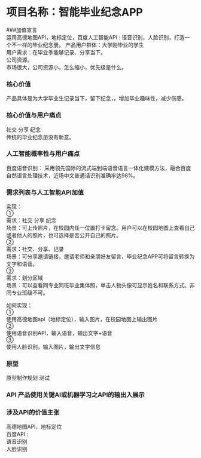 # 项目名称：智能毕业纪念APP    
  
###加值宣言       
运用高德地图API，地标定位，百度人工智能API :  语音识别，人脸识别，打造一个不一样的毕业纪念册。 
产品用户群体：大学刚毕业的学生   
用户需求：在毕业季能够记录、分享当下。    
公司资源。   
市场很大，公司资源小，怎么缩小，优先级是什么。    

### 核心价值    
产品具体是为大学毕业生记录当下，留下纪念，，增加毕业趣味性，减少伤感。    
    
### 核心价值与用户痛点       
社交 分享 纪念    
传统的毕业纪念册没有新意。   

### 人工智能概率性与用户痛点   
百度语音识别：
采用领先国际的流式端到端语音语言一体化建模方法，融合百度自然语言处理技术，近场中文普通话识别准确率达98%。   

 
### 需求列表与人工智能API加值     
  
实现：   
①     
需求：社交 分享 纪念   
场景：可上传照片，在校园内任一位置打卡留念。用户可以在校园地图上查看自己或者他人的照片，也可选择是否公开自己的照片。   
②   
需求：社交、分享、记录   
场景：可分享邀请链接，邀请老师和亲朋好友留言，毕业纪念APP可将留言转换为文字和语音。   
③   
需求：划分区域   
场景：可以查看同专业同班毕业集体照，单击人物头像可显示姓名和联系方式。非同专业班级不可。   

如何实现：   
①   
使用高德地图api（地标定位），输入图片，在校园地图上输出图片   
②   
使用语音识别API，输入语音，输出文字+语音   
③   
使用人脸识别，输入图片，输出文字信息    


### 原型     
原型制作规划 测试    
### API 产品使用关键AI或机器学习之API的输出入展示    

### 涉及API的价值主张    
高德地图API，地标定位   
百度API :   
语音识别   
人脸识别   
